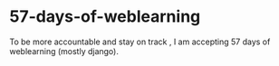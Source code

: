 # 57-days-of-weblearning
To be more accountable and stay on track , I am accepting 57 days of weblearning (mostly django). 
